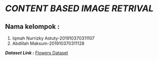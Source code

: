 # ***CONTENT BASED IMAGE RETRIVAL***

## Nama kelompok :
1. Iqmah Nurrizky Astuty-201910370311107
2. Abdillah Maksum-201910370311128

***Dataset Link :***
  [Flowers Dataset](https://www.kaggle.com/datasets/imsparsh/flowers-dataset)
